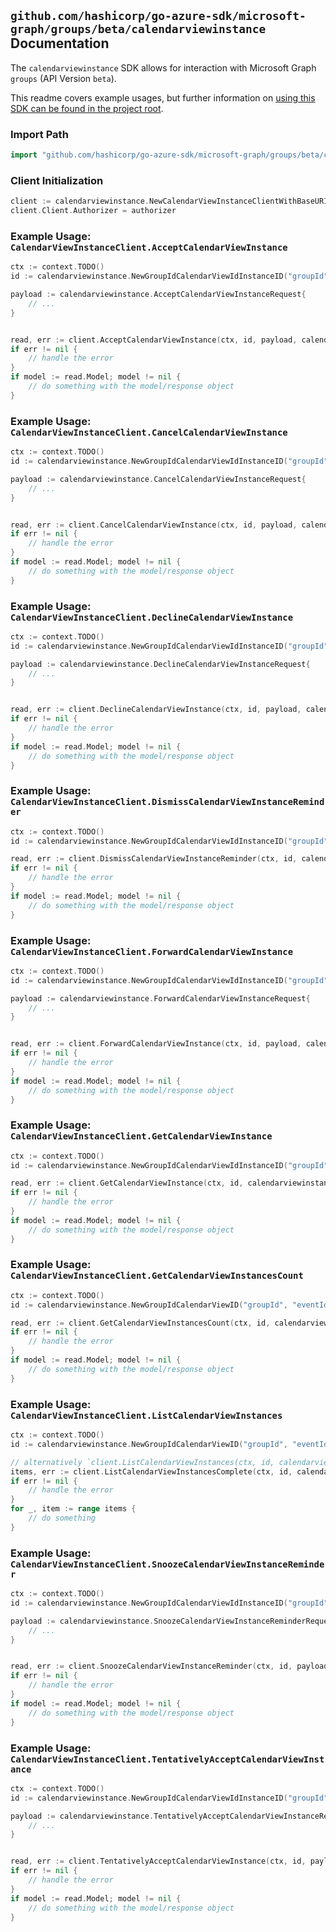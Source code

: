 
## `github.com/hashicorp/go-azure-sdk/microsoft-graph/groups/beta/calendarviewinstance` Documentation

The `calendarviewinstance` SDK allows for interaction with Microsoft Graph `groups` (API Version `beta`).

This readme covers example usages, but further information on [using this SDK can be found in the project root](https://github.com/hashicorp/go-azure-sdk/tree/main/docs).

### Import Path

```go
import "github.com/hashicorp/go-azure-sdk/microsoft-graph/groups/beta/calendarviewinstance"
```


### Client Initialization

```go
client := calendarviewinstance.NewCalendarViewInstanceClientWithBaseURI("https://graph.microsoft.com")
client.Client.Authorizer = authorizer
```


### Example Usage: `CalendarViewInstanceClient.AcceptCalendarViewInstance`

```go
ctx := context.TODO()
id := calendarviewinstance.NewGroupIdCalendarViewIdInstanceID("groupId", "eventId", "eventId1")

payload := calendarviewinstance.AcceptCalendarViewInstanceRequest{
	// ...
}


read, err := client.AcceptCalendarViewInstance(ctx, id, payload, calendarviewinstance.DefaultAcceptCalendarViewInstanceOperationOptions())
if err != nil {
	// handle the error
}
if model := read.Model; model != nil {
	// do something with the model/response object
}
```


### Example Usage: `CalendarViewInstanceClient.CancelCalendarViewInstance`

```go
ctx := context.TODO()
id := calendarviewinstance.NewGroupIdCalendarViewIdInstanceID("groupId", "eventId", "eventId1")

payload := calendarviewinstance.CancelCalendarViewInstanceRequest{
	// ...
}


read, err := client.CancelCalendarViewInstance(ctx, id, payload, calendarviewinstance.DefaultCancelCalendarViewInstanceOperationOptions())
if err != nil {
	// handle the error
}
if model := read.Model; model != nil {
	// do something with the model/response object
}
```


### Example Usage: `CalendarViewInstanceClient.DeclineCalendarViewInstance`

```go
ctx := context.TODO()
id := calendarviewinstance.NewGroupIdCalendarViewIdInstanceID("groupId", "eventId", "eventId1")

payload := calendarviewinstance.DeclineCalendarViewInstanceRequest{
	// ...
}


read, err := client.DeclineCalendarViewInstance(ctx, id, payload, calendarviewinstance.DefaultDeclineCalendarViewInstanceOperationOptions())
if err != nil {
	// handle the error
}
if model := read.Model; model != nil {
	// do something with the model/response object
}
```


### Example Usage: `CalendarViewInstanceClient.DismissCalendarViewInstanceReminder`

```go
ctx := context.TODO()
id := calendarviewinstance.NewGroupIdCalendarViewIdInstanceID("groupId", "eventId", "eventId1")

read, err := client.DismissCalendarViewInstanceReminder(ctx, id, calendarviewinstance.DefaultDismissCalendarViewInstanceReminderOperationOptions())
if err != nil {
	// handle the error
}
if model := read.Model; model != nil {
	// do something with the model/response object
}
```


### Example Usage: `CalendarViewInstanceClient.ForwardCalendarViewInstance`

```go
ctx := context.TODO()
id := calendarviewinstance.NewGroupIdCalendarViewIdInstanceID("groupId", "eventId", "eventId1")

payload := calendarviewinstance.ForwardCalendarViewInstanceRequest{
	// ...
}


read, err := client.ForwardCalendarViewInstance(ctx, id, payload, calendarviewinstance.DefaultForwardCalendarViewInstanceOperationOptions())
if err != nil {
	// handle the error
}
if model := read.Model; model != nil {
	// do something with the model/response object
}
```


### Example Usage: `CalendarViewInstanceClient.GetCalendarViewInstance`

```go
ctx := context.TODO()
id := calendarviewinstance.NewGroupIdCalendarViewIdInstanceID("groupId", "eventId", "eventId1")

read, err := client.GetCalendarViewInstance(ctx, id, calendarviewinstance.DefaultGetCalendarViewInstanceOperationOptions())
if err != nil {
	// handle the error
}
if model := read.Model; model != nil {
	// do something with the model/response object
}
```


### Example Usage: `CalendarViewInstanceClient.GetCalendarViewInstancesCount`

```go
ctx := context.TODO()
id := calendarviewinstance.NewGroupIdCalendarViewID("groupId", "eventId")

read, err := client.GetCalendarViewInstancesCount(ctx, id, calendarviewinstance.DefaultGetCalendarViewInstancesCountOperationOptions())
if err != nil {
	// handle the error
}
if model := read.Model; model != nil {
	// do something with the model/response object
}
```


### Example Usage: `CalendarViewInstanceClient.ListCalendarViewInstances`

```go
ctx := context.TODO()
id := calendarviewinstance.NewGroupIdCalendarViewID("groupId", "eventId")

// alternatively `client.ListCalendarViewInstances(ctx, id, calendarviewinstance.DefaultListCalendarViewInstancesOperationOptions())` can be used to do batched pagination
items, err := client.ListCalendarViewInstancesComplete(ctx, id, calendarviewinstance.DefaultListCalendarViewInstancesOperationOptions())
if err != nil {
	// handle the error
}
for _, item := range items {
	// do something
}
```


### Example Usage: `CalendarViewInstanceClient.SnoozeCalendarViewInstanceReminder`

```go
ctx := context.TODO()
id := calendarviewinstance.NewGroupIdCalendarViewIdInstanceID("groupId", "eventId", "eventId1")

payload := calendarviewinstance.SnoozeCalendarViewInstanceReminderRequest{
	// ...
}


read, err := client.SnoozeCalendarViewInstanceReminder(ctx, id, payload, calendarviewinstance.DefaultSnoozeCalendarViewInstanceReminderOperationOptions())
if err != nil {
	// handle the error
}
if model := read.Model; model != nil {
	// do something with the model/response object
}
```


### Example Usage: `CalendarViewInstanceClient.TentativelyAcceptCalendarViewInstance`

```go
ctx := context.TODO()
id := calendarviewinstance.NewGroupIdCalendarViewIdInstanceID("groupId", "eventId", "eventId1")

payload := calendarviewinstance.TentativelyAcceptCalendarViewInstanceRequest{
	// ...
}


read, err := client.TentativelyAcceptCalendarViewInstance(ctx, id, payload, calendarviewinstance.DefaultTentativelyAcceptCalendarViewInstanceOperationOptions())
if err != nil {
	// handle the error
}
if model := read.Model; model != nil {
	// do something with the model/response object
}
```
